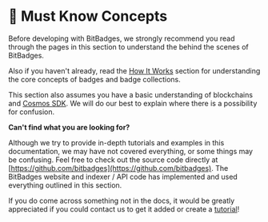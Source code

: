 # 🧠 Must Know Concepts

Before developing with BitBadges, we strongly recommend you read through the pages in this section to understand the behind the scenes of BitBadges.

Also if you haven't already, read the [How It Works](../../overview/how-it-works/) section for understanding the core concepts of badges and badge collections.&#x20;

This section also assumes you have a basic understanding of blockchains and [Cosmos SDK](https://docs.cosmos.network/main). We will do our best to explain where there is a possibility for confusion.



**Can't find what you are looking for?**

Although we try to provide in-depth tutorials and examples in this documentation, we may have not covered everything, or some things may be confusing. Feel free to check out the source code directly at [https://github.com/bitbadges](https://github.com/bitbadges). The BitBadges website and indexer / API code has implemented and used everything outlined in this section.&#x20;

If you do come across something not in the docs, it would be greatly appreciated if you could contact us to get it added or create a [tutorial](../tutorials.md)!
